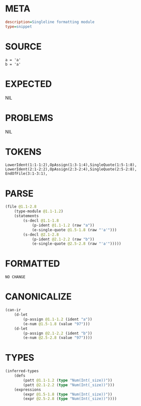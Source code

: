 # META
~~~ini
description=Singleline formatting module
type=snippet
~~~
# SOURCE
~~~roc
a = 'a'
b = 'a'
~~~
# EXPECTED
NIL
# PROBLEMS
NIL
# TOKENS
~~~zig
LowerIdent(1:1-1:2),OpAssign(1:3-1:4),SingleQuote(1:5-1:8),
LowerIdent(2:1-2:2),OpAssign(2:3-2:4),SingleQuote(2:5-2:8),
EndOfFile(3:1-3:1),
~~~
# PARSE
~~~clojure
(file @1.1-2.8
	(type-module @1.1-1.2)
	(statements
		(s-decl @1.1-1.8
			(p-ident @1.1-1.2 (raw "a"))
			(e-single-quote @1.5-1.8 (raw "'a'")))
		(s-decl @2.1-2.8
			(p-ident @2.1-2.2 (raw "b"))
			(e-single-quote @2.5-2.8 (raw "'a'")))))
~~~
# FORMATTED
~~~roc
NO CHANGE
~~~
# CANONICALIZE
~~~clojure
(can-ir
	(d-let
		(p-assign @1.1-1.2 (ident "a"))
		(e-num @1.5-1.8 (value "97")))
	(d-let
		(p-assign @2.1-2.2 (ident "b"))
		(e-num @2.5-2.8 (value "97"))))
~~~
# TYPES
~~~clojure
(inferred-types
	(defs
		(patt @1.1-1.2 (type "Num(Int(_size))"))
		(patt @2.1-2.2 (type "Num(Int(_size))")))
	(expressions
		(expr @1.5-1.8 (type "Num(Int(_size))"))
		(expr @2.5-2.8 (type "Num(Int(_size))"))))
~~~
